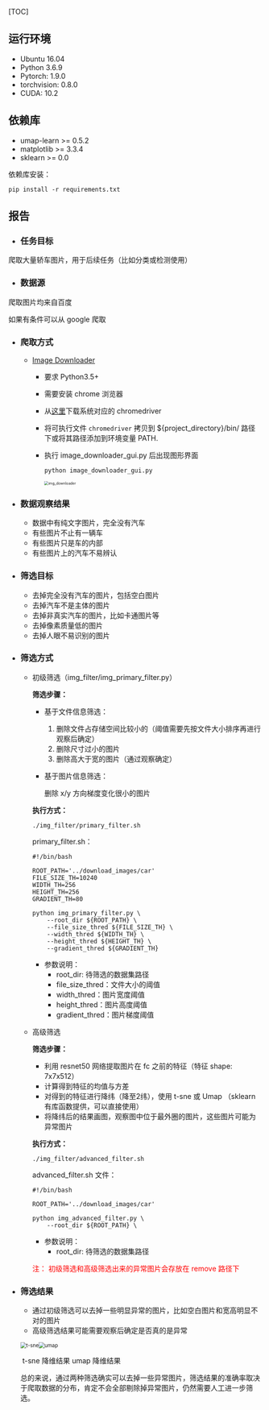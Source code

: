 

[TOC]

## **运行环境**

+ Ubuntu 16.04
+ Python 3.6.9
+ Pytorch: 1.9.0
+ torchvision: 0.8.0
+ CUDA: 10.2



## 依赖库

+ umap-learn >= 0.5.2
+ matplotlib >= 3.3.4
+ sklearn >= 0.0

依赖库安装：

```
pip install -r requirements.txt
```



## 报告

+ ### 任务目标

爬取大量轿车图片，用于后续任务（比如分类或检测使用）



+ ### 数据源

爬取图片均来自百度

如果有条件可以从 google 爬取



+ ### 爬取方式

  + [Image Downloader](https://github.com/sczhengyabin/Image-Downloader) 

    + 要求 Python3.5+

    + 需要安装 chrome 浏览器

    + 从[这里](https://chromedriver.chromium.org/downloads)下载系统对应的 chromedriver

    + 将可执行文件 `chromedriver` 拷贝到 ${project_directory}/bin/ 路径下或将其路径添加到环境变量 PATH.

    + 执行 image_downloader_gui.py 后出现图形界面

      ```
      python image_downloader_gui.py
      ```

      <img src="imgs/img_downloader.png" alt="img_downloader" style="zoom:50%;" />





+ ### 数据观察结果

  + 数据中有纯文字图片，完全没有汽车
  + 有些图片不止有一辆车
  + 有些图片只是车的内部
  + 有些图片上的汽车不易辨认



+ ### 筛选目标

  + 去掉完全没有汽车的图片，包括空白图片
  + 去掉汽车不是主体的图片
  + 去掉非真实汽车的图片，比如卡通图片等
  + 去掉像素质量低的图片
  + 去掉人眼不易识别的图片



+ ### 筛选方式

  + 初级筛选（img_filter/img_primary_filter.py）

    **筛选步骤：**

    + 基于文件信息筛选：

      1. 删除文件占存储空间比较小的（阈值需要先按文件大小排序再进行观察后确定）
      2. 删除尺寸过小的图片
      3. 删除高大于宽的图片（通过观察确定）

    + 基于图片信息筛选：

       删除 x/y 方向梯度变化很小的图片

      

    **执行方式：**

    ```
    ./img_filter/primary_filter.sh
    ```

    primary_filter.sh：

    ```shell
    #!/bin/bash
    
    ROOT_PATH='../download_images/car'
    FILE_SIZE_TH=10240
    WIDTH_TH=256
    HEIGHT_TH=256
    GRADIENT_TH=80
    
    python img_primary_filter.py \
    	--root_dir ${ROOT_PATH} \
    	--file_size_thred ${FILE_SIZE_TH} \
    	--width_thred ${WIDTH_TH} \
    	--height_thred ${HEIGHT_TH} \
    	--gradient_thred ${GRADIENT_TH}
    ```

    + 参数说明：
      + root_dir: 待筛选的数据集路径
      + file_size_thred：文件大小的阈值
      + width_thred：图片宽度阈值
      + height_thred：图片高度阈值
      + gradient_thred：图片梯度阈值

    

  + 高级筛选

    **筛选步骤：**

    + 利用 resnet50 网络提取图片在 fc 之前的特征（特征 shape: 7x7x512）
    + 计算得到特征的均值与方差
    + 对得到的特征进行降纬（降至2纬），使用 t-sne 或 Umap （sklearn 有库函数提供，可以直接使用）
    + 将降纬后的结果画图，观察图中位于最外圈的图片，这些图片可能为异常图片

    

    **执行方式：**

    ```
    ./img_filter/advanced_filter.sh
    ```

    advanced_filter.sh 文件：

    ```shell
    #!/bin/bash
    
    ROOT_PATH='../download_images/car'
    
    python img_advanced_filter.py \
    	--root_dir ${ROOT_PATH} \
    ```

    + 参数说明：
      + root_dir: 待筛选的数据集路径

    <font color='red'>注： 初级筛选和高级筛选出来的异常图片会存放在 remove 路径下</font>

  

+ ### 筛选结果

  + 通过初级筛选可以去掉一些明显异常的图片，比如空白图片和宽高明显不对的图片
  + 高级筛选结果可能需要观察后确定是否真的是异常

  <img src="imgs/t-sne.png" alt="t-sne" style="zoom:72%;" /><img src="imgs/umap.png" alt="umap" style="zoom:72%;" />

  ​											t-sne  降维结果               																		umap 降维结果

  

  总的来说，通过两种筛选确实可以去掉一些异常图片，筛选结果的准确率取决于爬取数据的分布，肯定不会全部剔除掉异常图片，仍然需要人工进一步筛选。

  





